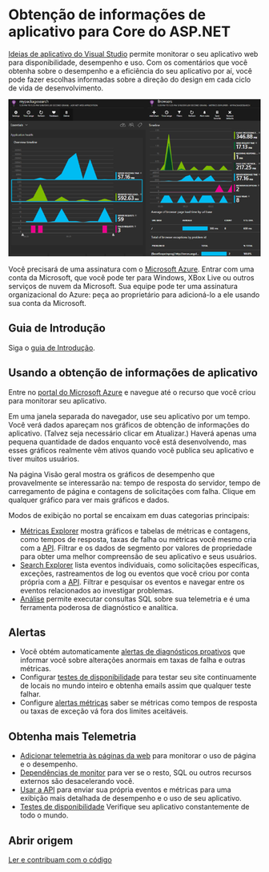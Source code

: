 <properties 
    pageTitle="Obtenção de informações de aplicativo para Core do ASP.NET" 
    description="Monitorar aplicativos web para disponibilidade, desempenho e uso." 
    services="application-insights" 
    documentationCenter=".net"
    authors="alancameronwills" 
    manager="douge"/>

<tags 
    ms.service="application-insights" 
    ms.workload="tbd" 
    ms.tgt_pltfrm="ibiza" 
    ms.devlang="na" 
    ms.topic="article" 
    ms.date="08/30/2016" 
    ms.author="awills"/>

# <a name="application-insights-for-aspnet-core"></a>Obtenção de informações de aplicativo para Core do ASP.NET

[Ideias de aplicativo do Visual Studio](app-insights-overview.md) permite monitorar o seu aplicativo web para disponibilidade, desempenho e uso. Com os comentários que você obtenha sobre o desempenho e a eficiência do seu aplicativo por aí, você pode fazer escolhas informadas sobre a direção do design em cada ciclo de vida de desenvolvimento.

![Exemplo](./media/app-insights-asp-net-core/sample.png)

Você precisará de uma assinatura com o [Microsoft Azure](http://azure.com). Entrar com uma conta da Microsoft, que você pode ter para Windows, XBox Live ou outros serviços de nuvem da Microsoft. Sua equipe pode ter uma assinatura organizacional do Azure: peça ao proprietário para adicioná-lo a ele usando sua conta da Microsoft.


## <a name="getting-started"></a>Guia de Introdução

Siga o [guia de Introdução](https://github.com/Microsoft/ApplicationInsights-aspnetcore/wiki/Getting-Started).

## <a name="using-application-insights"></a>Usando a obtenção de informações de aplicativo

Entre no [portal do Microsoft Azure](https://portal.azure.com) e navegue até o recurso que você criou para monitorar seu aplicativo.

Em uma janela separada do navegador, use seu aplicativo por um tempo. Você verá dados apareçam nos gráficos de obtenção de informações do aplicativo. (Talvez seja necessário clicar em Atualizar.) Haverá apenas uma pequena quantidade de dados enquanto você está desenvolvendo, mas esses gráficos realmente vêm ativos quando você publica seu aplicativo e tiver muitos usuários. 

Na página Visão geral mostra os gráficos de desempenho que provavelmente se interessarão na: tempo de resposta do servidor, tempo de carregamento de página e contagens de solicitações com falha. Clique em qualquer gráfico para ver mais gráficos e dados.

Modos de exibição no portal se encaixam em duas categorias principais:

* [Métricas Explorer](app-insights-metrics-explorer.md) mostra gráficos e tabelas de métricas e contagens, como tempos de resposta, taxas de falha ou métricas você mesmo cria com a [API](app-insights-api-custom-events-metrics.md). Filtrar e os dados de segmento por valores de propriedade para obter uma melhor compreensão de seu aplicativo e seus usuários.
* [Search Explorer](app-insights-diagnostic-search.md) lista eventos individuais, como solicitações específicas, exceções, rastreamentos de log ou eventos que você criou por conta própria com a [API](app-insights-api-custom-events-metrics.md). Filtrar e pesquisar os eventos e navegar entre os eventos relacionados ao investigar problemas.
* [Análise](app-insights-analytics.md) permite executar consultas SQL sobre sua telemetria e é uma ferramenta poderosa de diagnóstico e analítica.

## <a name="alerts"></a>Alertas

* Você obtém automaticamente [alertas de diagnósticos proativos](app-insights-proactive-diagnostics.md) que informar você sobre alterações anormais em taxas de falha e outras métricas.
* Configurar [testes de disponibilidade](app-insights-monitor-web-app-availability.md) para testar seu site continuamente de locais no mundo inteiro e obtenha emails assim que qualquer teste falhar.
* Configure [alertas métricas](app-insights-monitor-web-app-availability.md) saber se métricas como tempos de resposta ou taxas de exceção vá fora dos limites aceitáveis.

## <a name="get-more-telemetry"></a>Obtenha mais Telemetria

* [Adicionar telemetria às páginas da web](app-insights-javascript.md) para monitorar o uso de página e o desempenho.
* [Dependências de monitor](app-insights-dependencies.md) para ver se o resto, SQL ou outros recursos externos são desacelerando você.
* [Usar a API](app-insights-api-custom-events-metrics.md) para enviar sua própria eventos e métricas para uma exibição mais detalhada de desempenho e o uso de seu aplicativo.
* [Testes de disponibilidade](app-insights-monitor-web-app-availability.md) Verifique seu aplicativo constantemente de todo o mundo. 


## <a name="open-source"></a>Abrir origem

[Ler e contribuam com o código](https://github.com/Microsoft/ApplicationInsights-aspnetcore#recent-updates)


